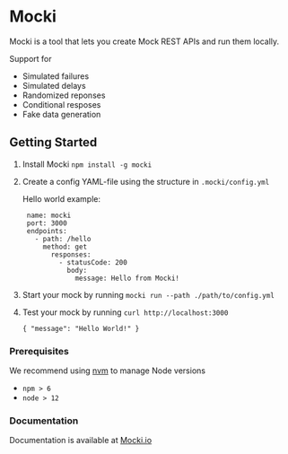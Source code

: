 # Mocki

Mocki is a tool that lets you create Mock REST APIs and run them locally.

Support for

- Simulated failures
- Simulated delays
- Randomized reponses
- Conditional resposes
- Fake data generation

## Getting Started

1. Install Mocki `npm install -g mocki`
2. Create a config YAML-file using the structure in `.mocki/config.yml`

   Hello world example:

   ```
    name: mocki
    port: 3000
    endpoints:
      - path: /hello
        method: get
          responses:
            - statusCode: 200
              body:
                message: Hello from Mocki!
   ```

3. Start your mock by running `mocki run --path ./path/to/config.yml`
4. Test your mock by running
   `curl http://localhost:3000`
   ```
   { "message": "Hello World!" }
   ```

### Prerequisites

We recommend using [nvm](https://github.com/nvm-sh/nvm) to manage Node versions

- `npm > 6`
- `node > 12`

### Documentation

Documentation is available at [Mocki.io](https://mocki.io/docs)
